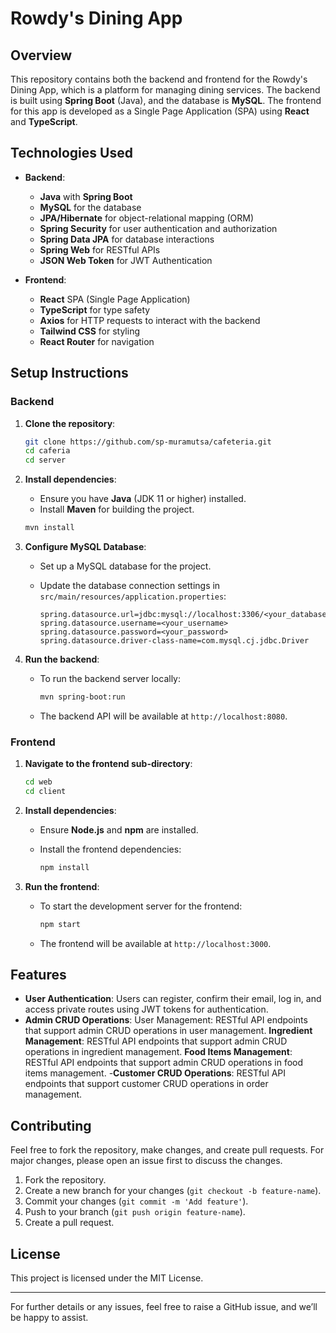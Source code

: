 # Rowdy's Dining App 

## Overview

This repository contains both the backend and frontend for the Rowdy's Dining App, which is a platform for managing dining services. The backend is built using **Spring Boot** (Java), and the database is **MySQL**. The frontend for this app is developed as a Single Page Application (SPA) using **React** and **TypeScript**.

## Technologies Used

- **Backend**: 
  - **Java** with **Spring Boot**
  - **MySQL** for the database
  - **JPA/Hibernate** for object-relational mapping (ORM)
  - **Spring Security** for user authentication and authorization
  - **Spring Data JPA** for database interactions
  - **Spring Web** for RESTful APIs
  - **JSON Web Token** for JWT Authentication

- **Frontend**:
  - **React** SPA (Single Page Application)
  - **TypeScript** for type safety
  - **Axios** for HTTP requests to interact with the backend
  - **Tailwind CSS** for styling
  - **React Router** for navigation

## Setup Instructions

### Backend

1. **Clone the repository**:
   ```bash
   git clone https://github.com/sp-muramutsa/cafeteria.git
   cd caferia
   cd server
   ```

2. **Install dependencies**:
   - Ensure you have **Java** (JDK 11 or higher) installed.
   - Install **Maven** for building the project.

   ```bash
   mvn install
   ```

3. **Configure MySQL Database**:
   - Set up a MySQL database for the project.
   - Update the database connection settings in `src/main/resources/application.properties`:

     ```properties
     spring.datasource.url=jdbc:mysql://localhost:3306/<your_database_name>
     spring.datasource.username=<your_username>
     spring.datasource.password=<your_password>
     spring.datasource.driver-class-name=com.mysql.cj.jdbc.Driver
     ```

4. **Run the backend**:
   - To run the backend server locally:
   
     ```bash
     mvn spring-boot:run
     ```

   - The backend API will be available at `http://localhost:8080`.

### Frontend

1. **Navigate to the frontend sub-directory**:
   ```bash
   cd web
   cd client
   ```

2. **Install dependencies**:
   - Ensure **Node.js** and **npm** are installed.
   - Install the frontend dependencies:

     ```bash
     npm install
     ```

3. **Run the frontend**:
   - To start the development server for the frontend:

     ```bash
     npm start
     ```

   - The frontend will be available at `http://localhost:3000`.

## Features

- **User Authentication**: Users can register, confirm their email, log in, and access private routes using JWT tokens for authentication.
- **Admin CRUD Operations**:
  User Management: RESTful API endpoints that support admin CRUD operations in user management.
  **Ingredient Management**: RESTful API endpoints that support admin CRUD operations in ingredient management.
  **Food Items Management**: RESTful API endpoints that support admin CRUD operations in food items management.
-**Customer CRUD Operations**: RESTful API endpoints that support customer CRUD operations in order management.

## Contributing

Feel free to fork the repository, make changes, and create pull requests. For major changes, please open an issue first to discuss the changes.

1. Fork the repository.
2. Create a new branch for your changes (`git checkout -b feature-name`).
3. Commit your changes (`git commit -m 'Add feature'`).
4. Push to your branch (`git push origin feature-name`).
5. Create a pull request.

## License

This project is licensed under the MIT License.

---

For further details or any issues, feel free to raise a GitHub issue, and we’ll be happy to assist.
